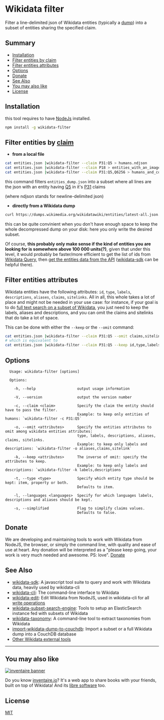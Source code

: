# Wikidata filter

Filter a line-delimited json of Wikidata entities (typically a [dump](https://www.wikidata.org/wiki/Wikidata:Database_download#JSON_dumps_.28recommended.29)) into a subset of entities sharing the specified claim.

## Summary

<!-- START doctoc generated TOC please keep comment here to allow auto update -->
<!-- DON'T EDIT THIS SECTION, INSTEAD RE-RUN doctoc TO UPDATE -->


- [Installation](#installation)
- [Filter entities by claim](#filter-entities-by-claim)
- [Filter entities attributes](#filter-entities-attributes)
- [Options](#options)
- [Donate](#donate)
- [See Also](#see-also)
- [You may also like](#you-may-also-like)
- [License](#license)

<!-- END doctoc generated TOC please keep comment here to allow auto update -->

## Installation
this tool requires to have [NodeJs](http://nodejs.org) installed.

```sh
npm install -g wikidata-filter
```

## Filter entities by [claim](https://www.wikidata.org/wiki/Wikidata:Glossary/en#Claims_and_statements)

* **from a local file**
```sh
cat entities.json |wikidata-filter --claim P31:Q5 > humans.ndjson
cat entities.json |wikidata-filter --claim P18 > entities_with_an_image.ndjson
cat entities.json |wikidata-filter --claim P31:Q5,Q6256 > humans_and_countries.ndjson
```
this command filters `entities_dump.json` into a subset where all lines are the json with an entity having [Q5](https://wikidata.org/entity/Q5) in it's [P31](https://wikidata.org/wiki/Property:P31) claims

(where ndjson stands for newline-delimited json)

* **directly from a Wikidata dump**
```sh
curl https://dumps.wikimedia.org/wikidatawiki/entities/latest-all.json.gz |gzip -d |wikidata-filter --claim P31:Q5 > humans.ndjson
```
this can be quite convinient when you don't have enough space to keep the whole decompressed dump on your disk: here you only write the desired subset.

Of course, **this probably only make sense if the kind of entities you are looking for is somewhere above 100 000 units(?)**, given that under this level, it would probably be faster/more efficient to get the list of ids from [Wikidata Query](http://query.wikidata.org/), then [get the entities data from the API](https://www.wikidata.org/w/api.php?action=help&modules=wbgetentities) ([wikidata-sdk](https://github.com/maxlath/wikidata-sdk#get-entities-by-id) can be helpful there).

## Filter entities attributes

Wikidata entities have the following attributes: `id`, `type`, `labels`, `descriptions`, `aliases`, `claims`, `sitelinks`.
All in all, this whole takes a lot of place and might not be needed in your use case: for instance, if your goal is to do [full text search on a subset of Wikidata](http://github.com/inventaire/inv-elasticsearch), you just need to keep the labels, aliases and descriptions, and you can omit the claims and sitelinks that do take a lot of space.

This can be done with either the `--keep` or the `--omit` command:
```sh
cat entities.json |wikidata-filter --claim P31:Q5 --omit claims,sitelinks > humans.ndjson
# which is equivalent to
cat entities.json |wikidata-filter --claim P31:Q5 --keep id,type,labels,descriptions,aliases > humans.ndjson
```

## Options

```
  Usage: wikidata-filter [options]

  Options:

    -h, --help                   output usage information

    -V, --version                output the version number

    -c, --claim <claim>          Specify the claim the entity should have to pass the filter.
                                 Example: to keep only entities of humans: `wikidata-filter -c P31:Q5`

    -o, --omit <attributes>      Specify the entities attributes to omit among wikidata entities attributes:
                                 type, labels, descriptions, aliases, claims, sitelinks.
                                 Example: to keep only labels and descriptions: `wikidata-filter -o aliases,claims,sitelink`

    -k, --keep <attributes>      The inverse of omit: specify the attributes to keep.
                                 Example: to keep only labels and descriptions: `wikidata-filter -k labels,descriptions`

    -t, --type <type>            Specify which entity type should be kept: item, property or both.
                                 Defaults to item.

    -l, --languages <languages>  Specify for which languages labels, descriptions and aliases should be kept.

    -s, --simplified             Flag to simplify claims values.
                                 Defaults to false.
```


## Donate

We are developing and maintaining tools to work with Wikidata from NodeJS, the browser, or simply the command line, with quality and ease of use at heart. Any donation will be interpreted as a "please keep going, your work is very much needed and awesome. PS: love". [Donate](https://liberapay.com/WikidataJS)

## See Also
* [wikidata-sdk](https://www.npmjs.com/package/wikidata-sdk): A javascript tool suite to query and work with Wikidata data, heavily used by wikidata-cli
* [wikidata-cli](https://www.npmjs.com/package/wikidata-cli): The command-line interface to Wikidata
* [wikidata-edit](https://www.npmjs.com/package/wikidata-edit): Edit Wikidata from NodeJS, used in wikidata-cli for all [write operations](#write-operations)
* [wikidata-subset-search-engine](https://github.com/inventaire/wikidata-subset-search-engine): Tools to setup an ElasticSearch instance fed with subsets of Wikidata
* [wikidata-taxonomy](https://github.com/nichtich/wikidata-taxonomy): A command-line tool to extract taxonomies from Wikidata
* [import-wikidata-dump-to-couchdb](https://github.com/maxlath/import-wikidata-dump-to-couchdb): Import a subset or a full Wikidata dump into a CouchDB database
* [Other Wikidata external tools](https://www.wikidata.org/wiki/Wikidata:Tools/External_tools)
-------------

## You may also like

[![inventaire banner](https://inventaire.io/public/images/inventaire-brittanystevens-13947832357-CC-BY-lighter-blue-4-banner-500px.png)](https://inventaire.io)

Do you know [inventaire.io](https://inventaire.io/)? It's a web app to share books with your friends, built on top of Wikidata! And its [libre software](http://github.com/inventaire/inventaire) too.

## License
[MIT](LICENSE.md)
